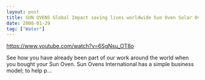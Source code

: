 ```yaml
---
layout: post
title: SUN OVENS Global Impact saving lives worldwide Sun Oven Solar Oven Essentials
date: 2008-01-29
tag: ["Water"]
---
```


https://www.youtube.com/watch?v=6SgNsu_OT8o  

See how you have already been part of our work around the world when you bought your Sun Oven. Sun Ovens International has a simple business model; to help p...